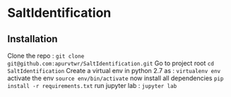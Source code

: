 # SaltIdentification
## Installation 
Clone the repo :
`git clone git@github.com:apurvtwr/SaltIdentification.git`
Go to project root
`cd SaltIdentification`
Create a virtual env in python 2.7 as :
`virtualenv env`
activate the env
`source env/bin/activate`
now install all dependencies
`pip install -r requirements.txt`
run jupyter lab :
`jupyter lab`



